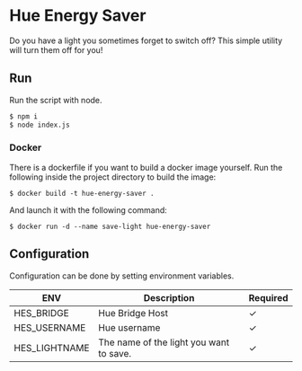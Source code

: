 
# Hue Energy Saver
Do you have a light you sometimes forget to switch off? This simple utility will turn them off for you!

## Run
Run the script with node.
```bash
$ npm i
$ node index.js
```

### Docker
There is a dockerfile if you want to build a docker image yourself.
Run the following inside the project directory to build the image:
```
$ docker build -t hue-energy-saver .
```
And launch it with the following command:
```
$ docker run -d --name save-light hue-energy-saver
```

## Configuration
Configuration can be done by setting environment variables.

| ENV | Description | Required |
|-----|-------------|----------|
| HES_BRIDGE | Hue Bridge Host | ✓ |
| HES_USERNAME | Hue username | ✓ |
| HES_LIGHTNAME | The name of the light you want to save. | ✓ |